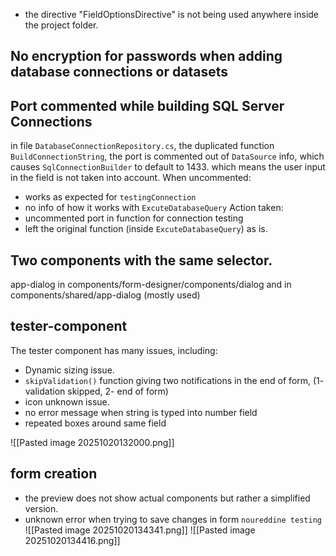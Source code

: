 - the directive "FieldOptionsDirective" is not being used anywhere inside the project folder.


## No encryption for passwords when adding database connections or datasets
## Port commented while building SQL Server Connections

 in file `DatabaseConnectionRepository.cs`, the duplicated function `BuildConnectionString`, the port is commented out of `DataSource` info, which causes `SqlConnectionBuilder` to default to 1433. which means the user input in the field is not taken into account.
When uncommented: 
- works as expected for `testingConnection`
- no info of how it works with `ExcuteDatabaseQuery`
Action taken: 
- uncommented port in function for connection testing
- left the original function (inside `ExcuteDatabaseQuery`) as is.
## Two components with the same selector.
app-dialog in components/form-designer/components/dialog
and in components/shared/app-dialog (mostly used)

## 
## tester-component
The tester component has many issues, including:
- Dynamic sizing issue.
- `skipValidation()` function giving two notifications in the end of form, (1- validation skipped, 2- end of form)
- icon unknown issue.
- no error message when string is typed into number field 
- repeated boxes around same field 

![[Pasted image 20251020132000.png]]

## form creation
- the preview does not show actual components but rather a simplified version.
- unknown error when trying to save changes in form `noureddine testing`
![[Pasted image 20251020134341.png]]
![[Pasted image 20251020134416.png]]

